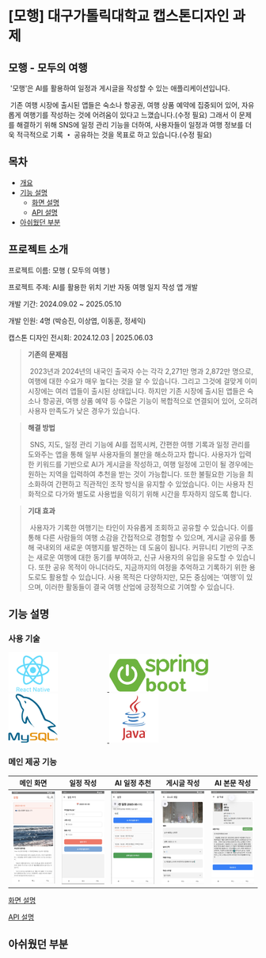 # [모행] 대구가톨릭대학교 캡스톤디자인 과제
## 모행 - 모두의 여행
&nbsp;'모행'은 AI를 활용하여 일정과 게시글을 작성할 수 있는 애플리케이션입니다.
 
&nbsp;기존 여행 시장에 출시된 앱들은 숙소나 항공권, 여행 상품 예약에 집중되어 있어, 자유롭게 여행기를 작성하는 것에 어려움이 있다고 느꼈습니다.(수정 필요)
그래서 이 문제를 해결하기 위해 SNS에 일정 관리 기능을 더하여, 사용자들이 일정과 여행 정보를 더욱 적극적으로 기록 **・** 공유하는 것을 목표로 하고 있습니다.(수정 필요)

## 목차
- [개요](#개요)
- [기능 설명](#기능-설명)
  - [화면 설명](#화면-설명)
  - [API 설명](#API-설명)
- [아쉬웠던 부분](#아쉬웠던-부분)

## 프로젝트 소개
프로젝트 이름: 모행 ( 모두의 여행 )

프로젝트 주제: AI를 활용한 위치 기반 자동 여행 일지 작성 앱 개발

개발 기간: 2024.09.02 ~ 2025.05.10

개발 인원: 4명 (박승진, 이상엽, 이동훈, 정세익)

캡스톤 디자인 전시회: 2024.12.03  |  2025.06.03


>**기존의 문제점**
>
>&nbsp;2023년과 2024년의 내국인 출국자 수는 각각 2,271만 명과 2,872만 명으로, 여행에 대한 수요가 매우 높다는 것을 알 수 있습니다. 그리고 그것에 걸맞게 이미 시장에는 여러 앱들이 출시된 상태입니다. 하지만 기존 시장에 출시된 앱들은 숙소나 항공권, 여행 상품 예약 등 수많은 기능이 복합적으로 연결되어 있어, 오히려 사용자 만족도가 낮은 경우가 있습니다.

>**해결 방법**
>
>&nbsp;SNS, 지도, 일정 관리 기능에 AI를 접목시켜, 간편한 여행 기록과 일정 관리를 도와주는 앱을 통해 일부 사용자들의 불만을 해소하고자 합니다. 사용자가 입력한 키워드를 기반으로 AI가 게시글을 작성하고, 여행 일정에 고민이 될 경우에는 원하는 지역을 입력하여 추천을 받는 것이 가능합니다. 또한 불필요한 기능을 최소화하여 간편하고 직관적인 조작 방식을 유지할 수 있었습니다. 이는 사용자 친화적으로 다가와 별도로 사용법을 익히기 위해 시간을 투자하지 않도록 합니다.

>**기대 효과**
>
>&nbsp;사용자가 기록한 여행기는 타인이 자유롭게 조회하고 공유할 수 있습니다. 이를 통해 다른 사람들의 여행 소감을 간접적으로 경험할 수 있으며, 게시글 공유를 통해 국내외의 새로운 여행지를 발견하는 데 도움이 됩니다. 커뮤니티 기반의 구조는 새로운 여행에 대한 동기를 부여하고, 신규 사용자의 유입을 유도할 수 있습니다. 또한 공유 목적이 아니더라도, 지금까지의 여정을 추억하고 기록하기 위한 용도로도 활용할 수 있습니다. 사용 목적은 다양하지만, 모든 중심에는 ‘여행’이 있으며, 이러한 활동들이 결국 여행 산업에 긍정적으로 기여할 수 있습니다.

## 기능 설명
### 사용 기술
<p float="left">
  <a href="https://reactnative.dev/" target="_blank">
    <img src="https://github.com/jamonda1/DCUgraduate_project/blob/main/images/ReactNative.png?raw=true" width="100" style="margin-right: 100px;"/>
  </a>
  <a href="https://spring.io/projects/spring-boot" target="_blank">
    <img src="https://github.com/jamonda1/DCUgraduate_project/blob/main/images/SpringBoot.png?raw=true" width="200" style="margin-right: 100px;"/>
  </a>
  <a href="https://www.mysql.com/" target="_blank">
    <img src="https://github.com/jamonda1/DCUgraduate_project/blob/main/images/MySQL.png?raw=true" width="100" style="margin-right: 100px;"/>
  </a>
  <a href="https://www.java.com/" target="_blank">
    <img src="https://github.com/jamonda1/DCUgraduate_project/blob/main/images/Java.png?raw=true" width="100"/>
  </a>
</p>

### 메인 제공 기능
<div align=center> 
 
|메인 화면|일정 작성|AI 일정 추천|게시글 작성|AI 본문 작성|
|------|------|------|------|------|
|<img src="https://github.com/jamonda1/DCUgraduate_project/blob/main/images/%E1%84%86%E1%85%A6%E1%84%8B%E1%85%B5%E1%86%AB%E1%84%92%E1%85%AA%E1%84%86%E1%85%A7%E1%86%AB.png?raw=true" width="150"/>|<img src="https://github.com/jamonda1/DCUgraduate_project/blob/main/images/%E1%84%8B%E1%85%B5%E1%86%AF%E1%84%8C%E1%85%A5%E1%86%BC%E1%84%8E%E1%85%AE%E1%84%80%E1%85%A1%E1%84%92%E1%85%AA%E1%84%86%E1%85%A7%E1%86%AB.png?raw=true" width="150"/>|<img src="https://github.com/jamonda1/DCUgraduate_project/blob/main/images/AI%E1%84%8B%E1%85%B5%E1%86%AF%E1%84%8C%E1%85%A5%E1%86%BC%E1%84%8C%E1%85%A1%E1%86%A8%E1%84%89%E1%85%A5%E1%86%BC.png?raw=true" width="150"/>|<img src="https://github.com/jamonda1/DCUgraduate_project/blob/main/images/%E1%84%91%E1%85%A9%E1%84%89%E1%85%B3%E1%84%90%E1%85%B3%E1%84%89%E1%85%A6%E1%86%BA%E1%84%8B%E1%85%A5%E1%86%B8%E1%84%8B%E1%85%A6%E1%84%89%E1%85%A1%E1%84%8C%E1%85%B5%E1%86%AB%E1%84%8E%E1%85%AE%E1%84%80%E1%85%A1.png?raw=true" width="150"/>|<img src="https://github.com/jamonda1/DCUgraduate_project/blob/main/images/AI%E1%84%80%E1%85%A6%E1%84%89%E1%85%B5%E1%84%80%E1%85%B3%E1%86%AF.png?raw=true" width="150"/>

</div>


[화면 설명]

[API 설명]

## 아쉬웠던 부분


[화면 설명]: <https://github.com/jamonda1/DCUgraduate_project/tree/front-end>
[API 설명]: <https://github.com/jamonda1/DCUgraduate_project/tree/back-end>
